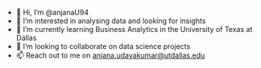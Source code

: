 - 👋 Hi, I’m @anjanaU94
- 👀 I’m interested in analysing data and looking for insights
- 🌱 I’m currently learning Business Analytics in the University of Texas at Dallas
- 💞️ I’m looking to collaborate on data science projects
- 📫 Reach out to me on anjana.udayakumar@utdallas.edu

<!---
anjanaU94/anjanaU94 is a ✨ special ✨ repository because its `README.md` (this file) appears on your GitHub profile.
You can click the Preview link to take a look at your changes.
--->
